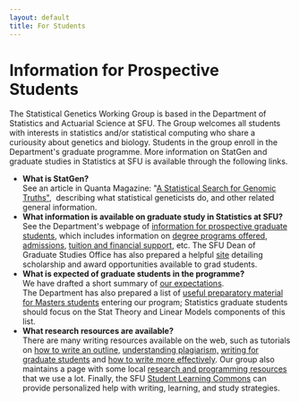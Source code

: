 ```yaml
---
layout: default
title: For Students
---
```

# Information for Prospective Students

The Statistical Genetics Working Group is based in the Department of Statistics and Actuarial Science at SFU. 
The Group welcomes all students with interests in statistics and/or statistical computing who share a curiousity about genetics and biology. 
Students in the group enroll in the Department's graduate programme.
More information on StatGen and graduate studies in Statistics at SFU is available through the following links.


* **What is StatGen?** <br>
See an article in Quanta Magazine: &quot;<a href="https://www.quantamagazine.org/barbara-engelhardts-statistical-search-for-genomic-truths-20180227/" target="_blank">A Statistical Search for Genomic Truths&quot;</a>,&nbsp; describing what statistical geneticists do, and other related general information.
* **What information is available on graduate study in Statistics at SFU?** <br>
See the Department's webpage of <a href="http://stat.sfu.ca/grad/brochure.html">information for prospective graduate students</a>, which includes information on <a href="https://www.sfu.ca/stat-actsci/graduate/prospective-students/graduate-degree-programs.html">degree programs offered</a>, <a href="https://www.sfu.ca/stat-actsci/graduate/prospective-students/admissions.html">admissions</a>, <a href="https://www.sfu.ca/stat-actsci/graduate/prospective-students/financial-support.html">tuition and financial support</a>, etc. The SFU Dean of Graduate Studies Office has also prepared a helpful <a href="https://www.sfu.ca/gradstudies/awards-funding.html">site</a> detailing scholarship and award opportunities available to grad students.
* **What is expected of graduate students in the programme?** <br>
We have drafted a short summary of <a href="/forstudents/expectations.html">our expectations</a>.<br>
The Department has also prepared a list of <a href="/content/dam/sfu/stat/documents/Statgen/PrepMaterial.pdf">useful preparatory material for Masters students</a> entering our program; Statistics graduate students should focus on the Stat Theory and Linear Models components of this list.
* **What research resources are available?**<br>
There are many writing resources available on the web, such as tutorials on <a href="http://www.essaywritinghelp.com/outline.htm">how to write an outline,</a> <a href="https://canvas.sfu.ca/courses/15986">understanding plagiarism,</a> <a href="http://faculty.chicagobooth.edu/john.cochrane/research/Papers/phd_paper_writing.pdf">writing for graduate students</a> and <a href="http://dissertationdoctor.com/articles/TaraGray.pdf">how to write more effectively</a>. Our group also maintains a page with some local <a href="http://stat.sfu.ca/statgen/resources.html">research and programming resources</a> that we use a lot. Finally, the SFU <a href="http://learningcommons.sfu.ca/">Student Learning Commons</a> can provide personalized help with writing, learning, and study strategies.

